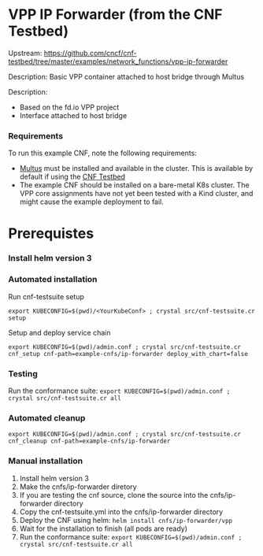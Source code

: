 # VPP IP Forwarder (from the CNF Testbed)

Upstream: https://github.com/cncf/cnf-testbed/tree/master/examples/network_functions/vpp-ip-forwarder

Description: Basic VPP container attached to host bridge through Multus

Description:
- Based on the fd.io VPP project
- Interface attached to host bridge

### Requirements

To run this example CNF, note the following requirements:
- [Multus](https://github.com/intel/multus-cni) must be installed and available in the cluster. This is available by default if using the [CNF Testbed](https://github.com/cncf/cnf-testbed)
- The example CNF should be installed on a bare-metal K8s cluster. The VPP core assignments have not yet been tested with a Kind cluster, and might cause the example deployment to fail.

# Prerequistes
### Install helm version 3

### Automated installation
Run cnf-testsuite setup 
```
export KUBECONFIG=$(pwd)/<YourKubeConf> ; crystal src/cnf-testsuite.cr setup
```

Setup and deploy  service chain
```
export KUBECONFIG=$(pwd)/admin.conf ; crystal src/cnf-testsuite.cr cnf_setup cnf-path=example-cnfs/ip-forwarder deploy_with_chart=false
```

### Testing
Run the conformance suite: `export KUBECONFIG=$(pwd)/admin.conf ; crystal src/cnf-testsuite.cr all`

### Automated cleanup
```
export KUBECONFIG=$(pwd)/admin.conf ; crystal src/cnf-testsuite.cr cnf_cleanup cnf-path=example-cnfs/ip-forwarder
```

### Manual installation
1. Install helm version 3
1. Make the cnfs/ip-forwarder diretory 
1. If you are testing the cnf source, clone the source into the cnfs/ip-forwarder directory
1. Copy the cnf-testsuite.yml into the cnfs/ip-forwarder directory
1. Deploy the CNF using helm: `helm install cnfs/ip-forwarder/vpp`
1. Wait for the installation to finish (all pods are ready)
1. Run the conformance suite: `export KUBECONFIG=$(pwd)/admin.conf ; crystal src/cnf-testsuite.cr all`


  
